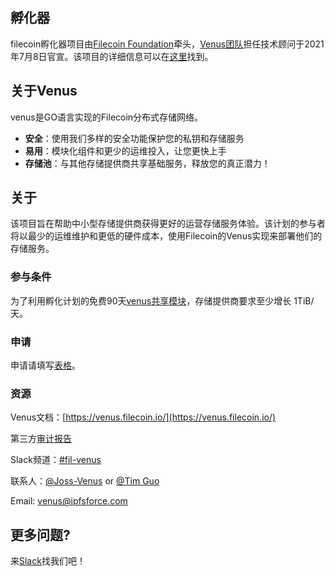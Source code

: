 ## 孵化器

filecoin孵化器项目由[Filecoin Foundation](https://fil.org/)牵头，[Venus团队](https://filecoinproject.slack.com/archives/CEHHJNJS3)担任技术顾问于2021年7月8日官宣。该项目的详细信息可以在[这里](https://filecoinfoundation.medium.com/introducing-the-filecoin-storage-provider-incubation-center-ea8743e18e)找到。

## 关于Venus

venus是GO语言实现的Filecoin分布式存储网络。

- **安全**：使用我们多样的安全功能保护您的私钥和存储服务
- **易用**：模块化组件和更少的运维投入，让您更快上手
- **存储池**：与其他存储提供商共享基础服务，释放您的真正潜力！

## 关于

该项目旨在帮助中小型存储提供商获得更好的运营存储服务体验。该计划的参与者将以最少的运维维护和更低的硬件成本，使用Filecoin的Venus实现来部署他们的存储服务。

### 参与条件

为了利用孵化计划的免费90天[venus共享模块](https://venus.filecoin.io/guide/Using-venus-Shared-Modules.html#introducing-venus-modules)，存储提供商要求至少增长 1TiB/天。

### 申请 

申请请填写[表格](http://venusteam.mikecrm.com/1lmpQtj)。

### 资源

Venus文档：[https://venus.filecoin.io/](https://venus.filecoin.io/)

第三方[审计报告](https://leastauthority.com/static/publications/LeastAuthority_Filecoin_Foundation_Venus_Final_Audit_Report.pdf)

Slack频道：[#fil-venus](https://filecoinproject.slack.com/archives/CEHHJNJS3)

联系人：[@Joss-Venus](https://filecoinproject.slack.com/archives/D01SD621WBT) or [@Tim Guo](https://filecoinproject.slack.com/archives/D0209UW29FE)

Email: [venus@ipfsforce.com](mailto:venus@ipfsforce.com)

## 更多问题?

来[Slack](https://filecoinproject.slack.com/archives/CEHHJNJS3)找我们吧！
